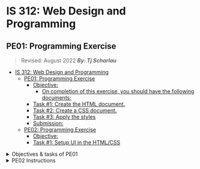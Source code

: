 # IS 312: Web Design and Programming

## PE01: Programming Exercise

> Revised: August 2022
_**By: Tj Scharlau**_




- [IS 312: Web Design and Programming](#is-312-web-design-and-programming)
  - [PE01: Programming Exercise](#pe01-programming-exercise)
    - [Objective:](#objective)
      - [On completion of this exercise, you should have the following documents:](#on-completion-of-this-exercise-you-should-have-the-following-documents)
    - [Task #1: Create the HTML document.](#task-1-create-the-html-document)
    - [Task #2: Create a CSS document.](#task-2-create-a-css-document)
    - [Task #3: Apply the styles](#task-3-apply-the-styles)
    - [Submission:](#submission)
  - [PE02: Programming Exercise](#pe02-programming-exercise)
    - [Objective:](#objective-1)
    - [Task #1:  Setup UI in the HTML/CSS](#task-1--setup-ui-in-the-htmlcss)

<details>
<summary>Objectives & tasks of PE01</summary>

### Objective:

1. On completion of this exercise, the student should have:
   - A foundational HTML & CSS document that allows them \
      to iterate on the project to complete the remaining PE exercises for the quarter.
1. Using your preferred IDE for `HTML` / `CSS` / `JavaScript`, you should create a new project.

#### On completion of this exercise, you should have the following documents:

1. A `.htm` ( or `.html` ) document which will provide the UI for your project.
1. A `.css` file which will contain the styling information for your project.
1. These will be the foundation for all the PE exercises for this quarter.

### Task #1: Create the HTML document.

1. Students should create a blank document with a `.htm` ( or `.html` ) extension.  Inside of this document you will build the appropriate sections:
   - Be sure to include the following at the top of the document:

    ```html
    <!DOCTYPE html>
    <HTML>
    ```
1. Next, we will create the `HEAD` block of the document.
   - The `HEAD` block of code gives details about your page.
   - Within the `HEAD` block of your document, you will need to have the following:
        - The following should be present in the `HEAD` block:
          - `TITLE tag` – You should set this to something that describes your page/project.
            - See _**pg. 6 of Collins**_, for more details on the title tag.
          - `LINK tag` - You will use this to connect the `HTML` document to the `CSS` file you will create in task 2.
            - Details of the syntax of the link tag can be found on _**pg. 9 of Collins**_.
          - `META tag` to describe the _authors name_.
            - You can find more details on `pg. 7 of Collins` about the META tag.
            - For this assignment this should look something like:

            ```html
            <meta name="author" content="<STUDENT’S NAME HERE>" />
            ```

    - Once you have the `HEAD` block done, it is time to move onto the `BODY` block of the document.  This is the part of the document that contains the viewable information that your `HTML` document is meant to display.
1. The following should be present in the `BODY block`:
   - At least _**one**_ `PARAGRAPH tag`.
   - The contents of this tag should be the following text:

    ```
    "Hello City University of Seattle!"
    ```

   - This text may change over the course of the _PE exercises_ this quarter.
   - You can find more details about the `<p> element` on `pg. 69 of Collins`.
1. You must have at least one `Anchor` tag that creates a link between your `HTML` document and the __url__: [CityU](https://www.cityu.edu/).
   > More information on the <a> tag can be found in `Collins, on pg. 115`.

1. You should be sure to close out the `HTML` document with the `</HTML>` closing tag at the bottom of the page after the closing tag for the `BODY block`.
    > You can see a simple example of a `HTML` document on `Page 4` of `Chapter 1 of Collins`.
   - Your submission should follow a similar format, but with the required tags above.

1. Now that we have the HTML, let’s move on to the CSS file.

### Task #2: Create a CSS document.

1. This document contains the styling information for your project.
2. It should at the minimum contain the following for the `HTML document`:
   1. Styling information for the page background
       - (_color_ or _image_ as you prefer).
   2. Font type
   3. Font size
   4. Font color
   5. If you are inclined, you are welcome to style the `Anchor tag` and it’s various states, but this isn’t required.
   - A good `CSS reference` that you can use is: [w3schools](https://www.w3schools.com/cssref/default.asp)

### Task #3: Apply the styles

1. Now that you have both a `HTML document` and a `CSS document`, you need to verify that those styles are being applied to the elements of the `HTML document`.

### Submission:

1. Now that you have completed the above tasks:
   1. You need to `zip` your files ( `HTML` and `CSS`) and submit them via Brightspace.

</details>

<details>
<summary>PE02 Instructions</summary>

## PE02: Programming Exercise

> Revised: Fall 2022

1. **By: Tj Scharlau**

### Objective:

### Task #1:  Setup UI in the HTML/CSS
For this task, you will be modifying the HTML and CSS files you created last week, to create a lightbulb on the page that the user can turn on and off.  You will need to use the following for this:
1)	A HTML Form, with a button. The button should start with the text set to “OFF”.
2)	Two images of a lightbulb, one in the ON state, and one in the OFF state.
3)	For the image and the button on the form, you will need to use the id=”” attribute for the HTML elements.
At this point, you should have an HTML file, with an image of a lightbulb that is off, and a button that has “Off” as it’s text. Both the image and the button should have unique IDs (such as bulb and switch respectively).
Task #2:  “Wire” the switch to turn the light on and off.
For this task, you will be “wiring” the switch to turn the light on and off.  You will accomplish this by writing a JavaScript function, that produces results  like: https://www.w3schools.com/js/js_intro.asp (Scroll down the page until you see the lightbulb image).
 Unlike that demo, you should only have one button, and the bulb image.
To “wire” the switch button, you need to write a JavaScript that will process the button and call a function.  That function should do the following:
1)	Get the State of the Button (the label of the button).
2)	Compare the returned label, and using an IF statement, determine what to do:
a.	If the label is “Off” then it should switch the image to the Lightbulb On image, and change the label on the button to “On”
b.	If the label is “On” then it should switch the image to the Lightbulb Off image and change the label on the button to “Off”.
This task is successfully completed once you can toggle the lightbulb image by clicking the button.
Some sections of your Collins Book that will help you complete this exercise:
Chapter 18 – Page 342 – 349 – Basic DOM Manipulation
You can use any public domain images for your exercise, but please remember to include them in your submission.
Submission:
Now that you have completed the above tasks, you need to zip your files (Executable and Source) and submit them via Brightspace.

</details>